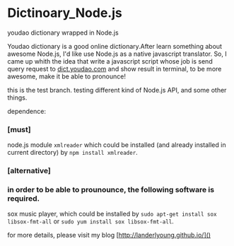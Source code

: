 Dictinoary\_Node.js
==================
youdao dictionary wrapped in Node.js

Youdao dictionary is a good online dictionary.After learn something about awesome Node.js, I'd like use Node.js as a native javascript translator. So, I came up whith the idea that write a javascript script whose job is send query request to [dict.youdao.com](http://dict.youdao.com) and show result in terminal,  to be more awesome,  make it be able to pronounce!

this is the test branch.
testing different kind of Node.js API, and some other things.

dependence:
### [must]
node.js module `xmlreader` which could be installed (and already installed in current directory) by `npm install xmlreader`.

### [alternative]
### in order to be able to prounounce, the following software is required.
sox music player, which could be installed by `sudo apt-get install sox libsox-fmt-all` or `sudo yum install sox libsox-fmt-all`.

for more details, please visit my blog [http://landerlyoung.github.io/]()
